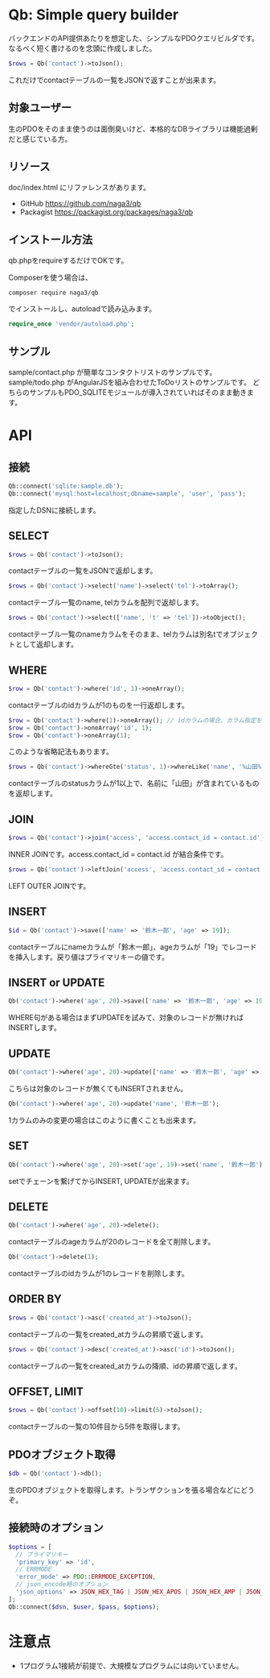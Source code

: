 # Qb: Simple query builder

バックエンドのAPI提供あたりを想定した、シンプルなPDOクエリビルダです。
なるべく短く書けるのを念頭に作成しました。

```php
$rows = Qb('contact')->toJson();
```

これだけでcontactテーブルの一覧をJSONで返すことが出来ます。

## 対象ユーザー

生のPDOをそのまま使うのは面倒臭いけど、本格的なDBライブラリは機能過剰だと感じている方。

## リソース

doc/index.html にリファレンスがあります。

* GitHub https://github.com/naga3/qb
* Packagist https://packagist.org/packages/naga3/qb

## インストール方法

qb.phpをrequireするだけでOKです。

Composerを使う場合は、

```
composer require naga3/qb
```

でインストールし、autoloadで読み込みます。

```php
require_once 'vendor/autoload.php';
```

## サンプル

sample/contact.php が簡単なコンタクトリストのサンプルです。
sample/todo.php がAngularJSを組み合わせたToDoリストのサンプルです。
どちらのサンプルもPDO_SQLITEモジュールが導入されていればそのまま動きます。

# API

## 接続

```php
Qb::connect('sqlite:sample.db');
Qb::connect('mysql:host=localhost;dbname=sample', 'user', 'pass');
```

指定したDSNに接続します。

## SELECT

```php
$rows = Qb('contact')->toJson();
```

contactテーブルの一覧をJSONで返却します。

```php
$rows = Qb('contact')->select('name')->select('tel')->toArray();
```

contactテーブル一覧のname, telカラムを配列で返却します。

```php
$rows = Qb('contact')->select(['name', 't' => 'tel'])->toObject();
```

contactテーブル一覧のnameカラムをそのまま、telカラムは別名tでオブジェクトとして返却します。

## WHERE

```php
$row = Qb('contact')->where('id', 1)->oneArray();
```

contactテーブルのidカラムが1のものを一行返却します。

```php
$row = Qb('contact')->where(1)->oneArray(); // idカラムの場合、カラム指定を省略可能
$row = Qb('contact')->oneArray('id', 1);
$row = Qb('contact')->oneArray(1);
```

このような省略記法もあります。

```php
$rows = Qb('contact')->whereGte('status', 1)->whereLike('name', '%山田%')->toJson();
```

contactテーブルのstatusカラムが1以上で、名前に「山田」が含まれているものを返却します。

## JOIN

```php
$rows = Qb('contact')->join('access', 'access.contact_id = contact.id')->toJson();
```

INNER JOINです。access.contact_id = contact.id が結合条件です。

```php
$rows = Qb('contact')->leftJoin('access', 'access.contact_id = contact.id')->toJson();
```

LEFT OUTER JOINです。

## INSERT

```php
$id = Qb('contact')->save(['name' => '鈴木一郎', 'age' => 19]);
```

contactテーブルにnameカラムが「鈴木一郎」、ageカラムが「19」でレコードを挿入します。戻り値はプライマリキーの値です。

## INSERT or UPDATE

```php
Qb('contact')->where('age', 20)->save(['name' => '鈴木一郎', 'age' => 19]);
```

WHERE句がある場合はまずUPDATEを試みて、対象のレコードが無ければINSERTします。

## UPDATE

```php
Qb('contact')->where('age', 20)->update(['name' => '鈴木一郎', 'age' => 19]);
```

こちらは対象のレコードが無くてもINSERTされません。

```php
Qb('contact')->where('age', 20)->update('name', '鈴木一郎');
```

1カラムのみの変更の場合はこのように書くことも出来ます。

## SET

```php
Qb('contact')->where('age', 20)->set('age', 19)->set('name', '鈴木一郎')->update();
```

setでチェーンを繋げてからINSERT, UPDATEが出来ます。

## DELETE

```php
Qb('contact')->where('age', 20)->delete();
```

contactテーブルのageカラムが20のレコードを全て削除します。

```php
Qb('contact')->delete(1);
```

contactテーブルのidカラムが1のレコードを削除します。

## ORDER BY

```php
$rows = Qb('contact')->asc('created_at')->toJson();
```

contactテーブルの一覧をcreated_atカラムの昇順で返します。

```php
$rows = Qb('contact')->desc('created_at')->asc('id')->toJson();
```

contactテーブルの一覧をcreated_atカラムの降順、idの昇順で返します。

## OFFSET, LIMIT

```php
$rows = Qb('contact')->offset(10)->limit(5)->toJson();
```

contactテーブルの一覧の10件目から5件を取得します。

## PDOオブジェクト取得

```php
$db = Qb('contact')->db();
```

生のPDOオブジェクトを取得します。トランザクションを張る場合などにどうぞ。

## 接続時のオプション

```php
$options = [
  // プライマリキー
  'primary_key' => 'id',
  // ERRMODE
  'error_mode' => PDO::ERRMODE_EXCEPTION,
  // json_encode時のオプション
  'json_options' => JSON_HEX_TAG | JSON_HEX_APOS | JSON_HEX_AMP | JSON_HEX_QUOT,
];
Qb::connect($dsn, $user, $pass, $options);
```

# 注意点

* 1プログラム1接続が前提で、大規模なプログラムには向いていません。
